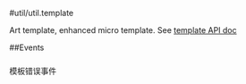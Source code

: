 #util/util.template

Art template, enhanced micro template. See <a target="_blank" href="https://github.com/aui/artTemplate">template API doc</a>

##Events

###

模板错误事件

